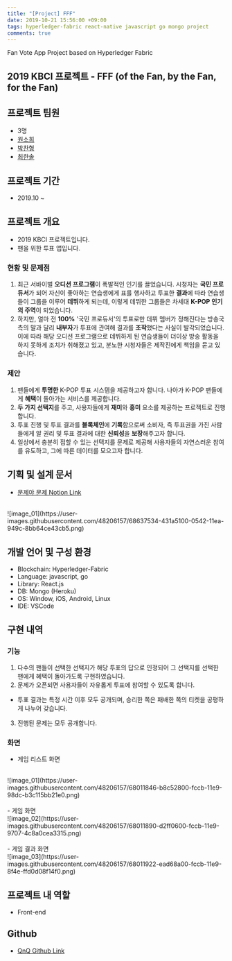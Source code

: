 ```yaml
---
title: "[Project] FFF"
date: 2019-10-21 15:56:00 +09:00
tags: hyperledger-fabric react-native javascript go mongo project
comments: true
---
```


Fan Vote App Project based on Hyperledger Fabric

## 2019 KBCI 프로젝트 - FFF (of the Fan, by the Fan, for the Fan)

## 프로젝트 팀원
- 3명
- [원소희](https://github.com/infiduk)
- [박찬형](https://github.com/ch-4ml)
- [최한솔](https://github.com/9992)

## 프로젝트 기간
- 2019.10 ~

## 프로젝트 개요
- 2019 KBCI 프로젝트입니다.
- 팬을 위한 투표 앱입니다.

### 현황 및 문제점
1. 최근 서바이벌 **오디션 프로그램**이 폭발적인 인기를 끌었습니다. 시청자는 **국민 프로듀서**가 되어 자신이 좋아하는 연습생에게 표를 행사하고 투표한 **결과**에 따라 연습생들이 그룹을 이루어 **데뷔**하게 되는데, 이렇게 데뷔한 그룹들은 차세대 **K-POP 인기의 주역**이 되었습니다.
2. 하지만, 얼마 전 **100%** '국민 프로듀서'의 투표로만 데뷔 멤버가 정해진다는 방송국 측의 말과 달리 **내부자**가 투표에 관여해 결과를 **조작**했다는 사실이 발각되었습니다. 이에 따라 해당 오디션 프로그램으로 데뷔하게 된 연습생들이 더이상 방송 활동을 하지 못하게 조치가 취해졌고 있고, 분노한 시청자들은 제작진에게 책임을 묻고 있습니다.

### 제안
1. 팬들에게 **투명한** K-POP 투표 시스템을 제공하고자 합니다. 나아가 K-POP 팬들에게 **혜택**이 돌아가는 서비스를 제공합니다.
2. **두 가지 선택지**를 주고, 사용자들에게 **재미**와 **흥미** 요소를 제공하는 프로젝트로 진행합니다.
3. 투표 진행 및 투표 결과를 **블록체인**에 **기록**함으로써 소비자, 즉 투표권을 가진 사람들에게 알 권리 및 투표 결과에 대한 **신뢰성**을 **보장**해주고자 합니다.
4. 일상에서 충분히 접할 수 있는 선택지를 문제로 제공해 사용자들의 자연스러운 참여를 유도하고, 그에 따른 데이터를 모으고자 합니다.

## 기획 및 설계 문서
- [문제야 문제 Notion Link](https://www.notion.so/ilovekakao/QnQ-5005e961e4bf4a7ca1021eb32a439e8a)
<br />
![image_01](https://user-images.githubusercontent.com/48206157/68637534-431a5100-0542-11ea-949c-8bb64ce43cb5.png)

## 개발 언어 및 구성 환경
- Blockchain: Hyperledger-Fabric
- Language: javascript, go
- Library: React.js
- DB: Mongo (Heroku)
- OS: Window, iOS, Android, Linux
- IDE: VSCode

## 구현 내역

### 기능
1. 다수의 팬들이 선택한 선택지가 해당 투표의 답으로 인정되어 그 선택지를 선택한 팬에게 혜택이 돌아가도록 구현하였습니다.
2. 문제가 오픈되면 사용자들이 자유롭게 투표에 참여할 수 있도록 합니다.
  - 투표 결과는 특정 시간 이후 모두 공개되며, 승리한 쪽은 패배한 쪽의 티켓을 공평하게 나누어 갖습니다.
3. 진행된 문제는 모두 공개합니다.

### 화면
- 게임 리스트 화면
<br />
![image_01](https://user-images.githubusercontent.com/48206157/68011846-b8c52800-fccb-11e9-98dc-b3c115bb21e0.png)
<br />
<br />
- 게임 화면
<br />
![image_02](https://user-images.githubusercontent.com/48206157/68011890-d2ff0600-fccb-11e9-9707-4c8a0cea3315.png)
<br />
<br />
- 게임 결과 화면
<br />
![image_03](https://user-images.githubusercontent.com/48206157/68011922-ead68a00-fccb-11e9-8f4e-ffd0d08f14f0.png)

## 프로젝트 내 역할
- Front-end

## Github
- [QnQ Github Link](https://github.com/infiduk/fff-front)